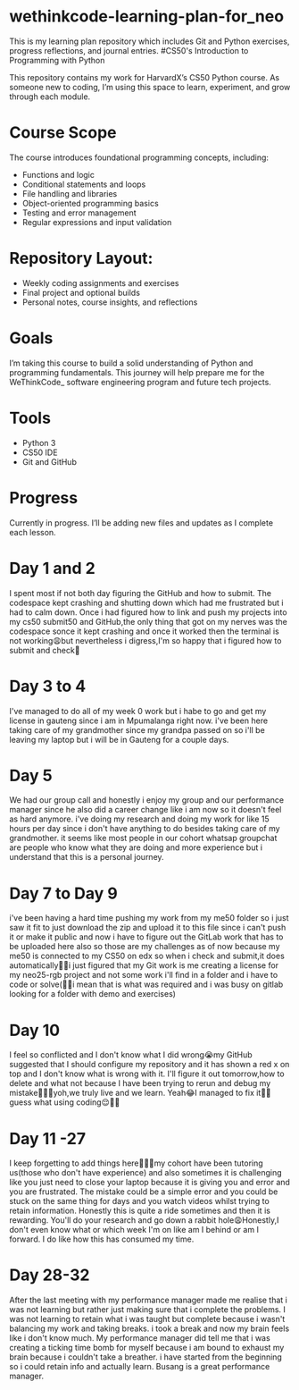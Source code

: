 # wethinkcode-learning-plan-for_neo
This is my learning plan repository which includes Git and Python exercises, progress reflections, and journal entries.
#CS50's Introduction to Programming with Python

This repository contains my work for HarvardX’s CS50 Python course. As someone new to coding, I’m using this space to learn, experiment, and grow through each module.

# Course Scope
The course introduces foundational programming concepts, including:
- Functions and logic
- Conditional statements and loops
- File handling and libraries
- Object-oriented programming basics
- Testing and error management
- Regular expressions and input validation

# Repository Layout:
-  Weekly coding assignments and exercises
-  Final project and optional builds
-  Personal notes, course insights, and reflections

# Goals
I’m taking this course to build a solid understanding of Python and programming fundamentals. This journey will help prepare me for the WeThinkCode_ software engineering program and future tech projects.

# Tools
- Python 3
- CS50 IDE
- Git and GitHub

# Progress
Currently in progress. I’ll be adding new files and updates as I complete each lesson.

# Day 1 and 2

I spent most if not both day figuring the GitHub and how to submit. The codespace kept crashing and shutting down which had me frustrated but i had to calm down. Once i had figured how to link and push my projects into my cs50 submit50 and GitHub,the only thing that got on my nerves was the codespace sonce it kept crashing and once it worked then the terminal is not working😩but nevertheless i digress,I'm so happy that i figured how to submit and check🥹

# Day 3 to 4

I've managed to do all of my week 0 work but i habe to go and get my license in gauteng since i am in Mpumalanga right now. i've been here taking care of my grandmother since my grandpa passed on so i'll be leaving my laptop but i will be in Gauteng for a couple days.

# Day 5 

We had our group call and honestly i enjoy my group and our performance manager since he also did a career change like i am now so it doesn't feel as hard anymore. i've doing my research and doing my work for like 15 hours per day since i don't have anything to do besides taking care of my grandmother. it seems like most people in our cohort whatsap groupchat are people who know what they are doing and more experience but i understand that this is a personal journey.

# Day 7 to Day 9

i've been having a hard time pushing my work from my me50 folder so i just saw it fit to just download the zip and upload it to this file since i can't push it or make it public and now i have to figure out the GitLab work that has to be uploaded here also so those are my challenges as of now because my me50 is connected to my CS50 on edx so when i check and submit,it does automatically👍🏾i just figured that my Git work is me creating a license for my neo25-rgb project and not some work i'll find in a folder and i have to code or solve(🤦🏾i mean that is what was required and i was busy on gitlab looking for a folder with demo and exercises)

# Day 10
I feel so conflicted and I don't know what I did wrong😭my GitHub suggested that I should configure my repository and it has shown a red x on top and I don't know what is wrong with it. I'll figure it out tomorrow,how to delete and what not because I have been trying to rerun and debug my mistake🙆🏾‍♀️yoh,we truly live and we learn. Yeah😂I managed to fix it💃🏾guess what using coding😌💃🏾

# Day 11 -27
I keep forgetting to add things here🙆🏾‍♀️my cohort have been tutoring us(those who don't have experience) and also sometimes it is challenging like you just need to close your laptop because it is giving you and error and you are frustrated. The mistake could be a simple error and you could be stuck on the same thing for days and you watch videos whilst trying to retain information. Honestly this is quite a ride sometimes and then it is rewarding. You'll do your research and go down a rabbit hole😩Honestly,I don't even know what or which week I'm on like am I behind or am I forward. I do like how this has consumed my time.

# Day 28-32
After the last meeting with my performance manager made me realise that i was not learning but rather just making sure that i complete the problems. I was not learning to retain what i was taught but complete because i wasn't balancing my work and taking breaks. i took a break and now my brain feels like i don't know much. My performance manager did tell me that i was creating a ticking time bomb for myself because i am bound to exhaust my brain because i couldn't take a breather. i have started from the beginning so i could retain info and actually learn. Busang is a great performance manager.
